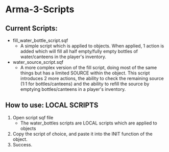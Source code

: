 # Arma-3-Scripts

## Current Scripts: 
* fill_water_bottle_script.sqf
   * A simple script which is applied to objects. When applied, 1 action is added which will fill all half empty/fully empty bottles of water/canteens in the player's inventory.
* water_source_script.sqf
   * A more complex version of the fill script, doing most of the same things but has a limited SOURCE within the object. This script introduces 2 more actions, the ability to check the remaining source (1:1 for bottles/canteens) and the ability to refill the source by emptying bottles/canteens in a player's inventory.

## How to use: LOCAL SCRIPTS
1. Open script sqf file
    * The water_bottles scripts are LOCAL scripts which are applied to objects
2.  Copy the script of choice, and paste it into the INIT function of the object.
3.  Success.
